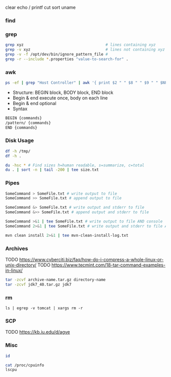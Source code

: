 clear
echo / printf
cut
sort
uname

### find

### grep
```bash
grep xyz                                    # lines containing xyz
grep -v xyz                                 # lines not containing xyz
grep -v -f /opt/dev/bin/ignore_pattern_file #
grep -r --include *.properties "value-to-search-for" .

```

### awk
```bash
ps -ef | grep "Host Controller" | awk '{ print $2 " " $8 " " $9 " " $NF}'  
```
* Structure: BEGIN block, BODY block, END block
* Begin & end execute once, body on each line
* Begin & end optional
* Syntax
```bash
BEGIN {commands}
/pattern/ {commands}
END {commands}
```

### Disk Usage
```bash
df -h /tmp/
df -h .

du -hsc * # Find sizes h=human readable, s=summarize, c=total
du . | sort -n | tail -200 | tee size.txt
```

### Pipes
```bash
SomeCommand > SomeFile.txt # write output to file
SomeCommand >> SomeFile.txt # append output to file

SomeCommand &> SomeFile.txt # write output and stderr to file
SomeCommand &>> SomeFile.txt # append output and stderr to file

SomeCommand >&1 | tee SomeFile.txt # write output to file AND console
SomeCommand 2>&1 | tee SomeFile.txt # write output and stderr to file AND console

mvn clean install 2>&1 | tee mvn-clean-install-log.txt

```

### Archives
TODO https://www.cyberciti.biz/faq/how-do-i-compress-a-whole-linux-or-unix-directory/
TODO https://www.tecmint.com/18-tar-command-examples-in-linux/
```bash
tar -zcvf archive-name.tar.gz directory-name
tar -zcvf jdk7_40.tar.gz jdk7
```

### rm
```
ls | egrep -v tomcat | xargs rm -r
```

### SCP
TODO https://kb.iu.edu/d/agye

### Misc
```bash
id

cat /proc/cpuinfo
lscpu
```
